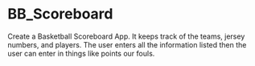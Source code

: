 # BB_Scoreboard
Create a Basketball Scoreboard App. It keeps track of the teams, jersey numbers, and players. The user enters all the information listed then the user can enter in things like points our fouls.
